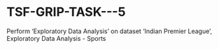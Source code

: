 # TSF-GRIP-TASK---5
Perform ‘Exploratory Data Analysis’ on dataset ‘Indian Premier League’, Exploratory Data Analysis - Sports
